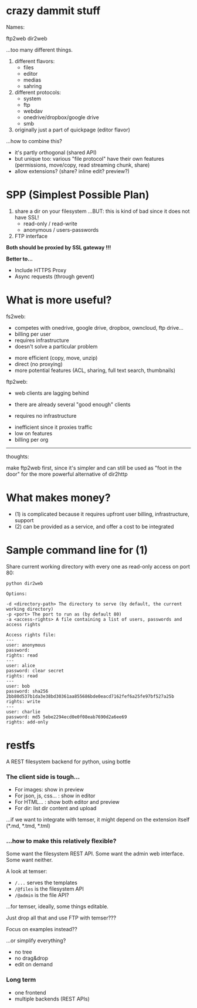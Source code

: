 # crazy dammit stuff

Names:

ftp2web
dir2web

...too many different things.

1) different flavors:
    - files
    - editor
    - medias
    - sahring
2) different protocols:
    - system
    - ftp
    - webdav
    - onedrive/dropbox/google drive
    - smb
4) originally just a part of quickpage (editor flavor)



...how to combine this?

- it's partly orthogonal (shared API)
- but unique too: various "file protocol" have their own features (permissions, move/copy, read streaming chunk, share)
- allow extensions? (share? inline edit? preview?)

# SPP (Simplest Possible Plan)

1. share a dir on your filesystem ...BUT: this is kind of bad since it does not have SSL!
    - read-only / read-write
    - anonymous / users-passwords
2. FTP interface

**Both should be proxied by SSL gateway !!!**

**Better to...**

- Include HTTPS Proxy
- Async requests (through gevent)

# What is more useful?

fs2web:

- competes with onedrive, google drive, dropbox, owncloud, ftp drive...
- billing per user
- requires infrastructure
- doesn't solve a particular problem

+ more efficient (copy, move, unzip)
+ direct (no proxying)
+ more potential features (ACL, sharing, full text search, thumbnails)

ftp2web:

+ web clients are lagging behind
- there are already several "good enough" clients

+ requires no infrastructure
- inefficient since it proxies traffic
- low on features
- billing per org

---

thoughts:

make ftp2web first, since it's simpler and can still be used as "foot in the door"
for the more powerful alternative of dir2http

# What makes money? 

- (1) is complicated because it requires upfront user billing, infrastructure, support
- (2) can be provided as a service, and offer a cost to be integrated


# Sample command line for (1)

Share current working directory with every one as read-only access on port 80:

``python dir2web``

```
Options:

-d <directory-path> The directory to serve (by default, the current working directory)
-p <port> The port to run as (by default 80)
-a <access-rights> A file containing a list of users, passwords and access rights

Access rights file:
---
user: anonymous
password: 
rights: read
---
user: alice
password: clear secret
rights: read
---
user: bob
password: sha256 2bb80d537b1da3e38bd30361aa855686bde0eacd7162fef6a25fe97bf527a25b
rights: write
---
user: charlie
password: md5 5ebe2294ecd0e0f08eab7690d2a6ee69
rights: add-only 
```

# restfs

A REST filesystem backend for python, using bottle

### The client side is tough...

- For images: show in preview
- For json, js, css... : show in editor
- For HTML... : show both editor and preview
- For dir: list dir content and upload

...if we want to integrate with temser, it might depend on the extension itself (*.md, *.tmd, *.tml)

### ...how to make this relatively flexible?

Some want the filesystem REST API.
Some want the admin web interface.
Some want neither.

A look at temser:

- `/...` serves the templates
- `/@files` is the filesystem API
- `/@admin` is the file API?
 
...for temser, ideally, some things editable.


Just drop all that and use FTP with temser???

Focus on examples instead??

...or simplify everything?

- no tree
- no drag&drop
- edit on demand

### Long term

- one frontend
- multiple backends (REST APIs)

